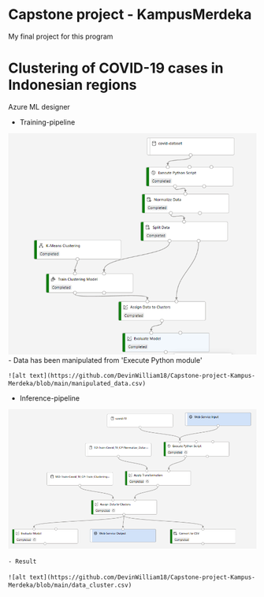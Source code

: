 # Capstone project - KampusMerdeka
My final project for this program

# Clustering of COVID-19 cases in Indonesian regions

Azure ML designer
  * Training-pipeline
  
  ![alt text](https://github.com/DevinWilliam18/Capstone-project-Kampus-Merdeka/blob/main/Train.png)
    - Data has been manipulated from 'Execute Python module'
    
    ![alt text](https://github.com/DevinWilliam18/Capstone-project-Kampus-Merdeka/blob/main/manipulated_data.csv)
  
  * Inference-pipeline
  
  ![alt text](https://github.com/DevinWilliam18/Capstone-project-Kampus-Merdeka/blob/main/Inference-pipeline.png)
  
    - Result
    
    ![alt text](https://github.com/DevinWilliam18/Capstone-project-Kampus-Merdeka/blob/main/data_cluster.csv)
  

